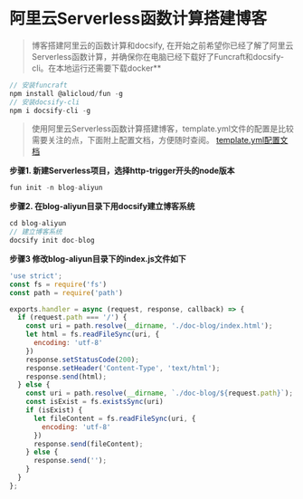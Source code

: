 # 阿里云Serverless函数计算搭建博客

> 博客搭建阿里云的函数计算和docsify, 在开始之前希望你已经了解了阿里云Serverless函数计算，并确保你在电脑已经下载好了Funcraft和docsify-cli。在本地运行还需要下载docker**
```JavaScript
// 安装funcraft
npm install @alicloud/fun -g
// 安装docsify-cli
npm i docsify-cli -g
```
> 使用阿里云Serverless函数计算搭建博客，template.yml文件的配置是比较需要关注的点，下面附上配置文档，方便随时查阅。
[template.yml配置文档](https://github.com/alibaba/funcraft/blob/master/docs/specs/2018-04-03-zh-cn.md?spm=a2c4g.11186623.2.27.5db0520dd7mf4c&file=2018-04-03-zh-cn.md)

**步骤1. 新建Serverless项目，选择http-trigger开头的node版本**
```JavaScript
fun init -n blog-aliyun
```
**步骤2. 在blog-aliyun目录下用docsify建立博客系统**
```JavaScript
cd blog-aliyun
// 建立博客系统
docsify init doc-blog
```
**步骤3 修改blog-aliyun目录下的index.js文件如下**
```JavaScript
'use strict'; 
const fs = require('fs')
const path = require('path')

exports.handler = async (request, response, callback) => {
  if (request.path === '/') {
    const uri = path.resolve(__dirname, './doc-blog/index.html');
    let html = fs.readFileSync(uri, {
      encoding: 'utf-8'
    })
    response.setStatusCode(200);
    response.setHeader('Content-Type', 'text/html');
    response.send(html);
  } else {
    const uri = path.resolve(__dirname, `./doc-blog/${request.path}`);
    const isExist = fs.existsSync(uri)
    if (isExist) {
      let fileContent = fs.readFileSync(uri, {
        encoding: 'utf-8'
      })
      response.send(fileContent);
    } else {
      response.send('');
    }
  }   
};
```

